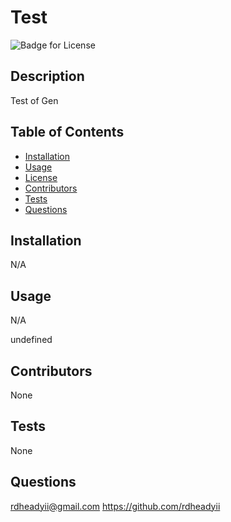 # Test
  ![Badge for License](https://shields.io/badge/license-${data.license}-blue.svg)

  ## Description
  Test of Gen

  ## Table of Contents
  * [Installation](#installation)
  * [Usage](#usage)
  * [License](#license)
  * [Contributors](#contributors)
  * [Tests](#tests)
  * [Questions](#questions)

  ## Installation
  N/A

  ## Usage
  N/A

  undefined

  ## Contributors
  None

  ## Tests
  None

  ## Questions
  rdheadyii@gmail.com
  https://github.com/rdheadyii
